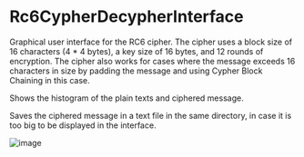 # Rc6CypherDecypherInterface
Graphical user interface for the RC6 cipher. The cipher uses a block size of 16 characters (4 * 4 bytes), a key size of 16 bytes, and 12 rounds of encryption. The cipher also works for cases where the message exceeds 16 characters in size by padding the message and using Cypher Block Chaining in this case.

Shows the histogram of the plain texts and ciphered message.

Saves the ciphered message in a text file in the same directory, in case it is too big to be displayed in the interface.

![image](https://github.com/FlaviusMiron/Rc6CipherDecipherInterface/assets/100422650/6618080c-32cf-41ab-a10a-8d99a2c2287d)

